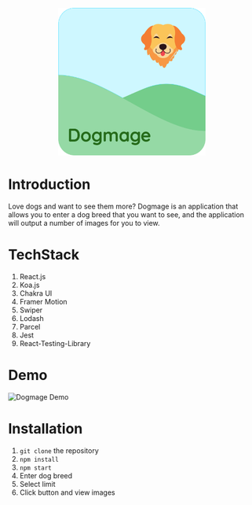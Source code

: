 <p align="center">
  <img width="300px" src=https://github.com/swittuth/dogmage/blob/main/src/assets/logo.svg/>
</p>

# Introduction
Love dogs and want to see them more? Dogmage is an application that allows you to enter a dog breed that you want to see, and the application will output a number of images for you to view. 

# TechStack
1. React.js
2. Koa.js
3. Chakra UI
4. Framer Motion
5. Swiper
6. Lodash
7. Parcel
8. Jest
9. React-Testing-Library

# Demo
![Dogmage Demo](https://github.com/swittuth/dogmage/blob/main/demo.gif)

# Installation
1. ```git clone``` the repository
2. ```npm install```
3. ```npm start```
4. Enter dog breed
5. Select limit
6. Click button and view images
